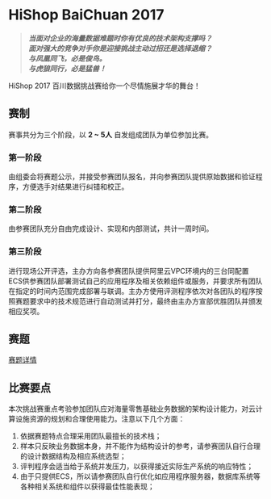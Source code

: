 # HiShop BaiChuan 2017

>***当面对企业的海量数据难题时你有优良的技术架构支撑吗？  
面对强大的竞争对手你是迎接挑战主动过招还是选择退缩？  
与凤凰同飞，必是俊鸟。  
与虎狼同行，必是猛兽！***

HiShop 2017 百川数据挑战赛给你一个尽情施展才华的舞台！

## 赛制

赛事共分为三个阶段，以 **2 ~ 5人** 自发组成团队为单位参加比赛。

### 第一阶段
由组委会将赛题公示，并接受参赛团队报名，并向参赛团队提供原始数据和验证程序，方便选手对结果进行纠错和校正。

### 第二阶段
由参赛团队充分自由完成设计、实现和内部测试，共计一周时间。

### 第三阶段
进行现场公开评选，主办方向各参赛团队提供阿里云VPC环境内的三台同配置ECS供参赛团队部署测试自己的应用程序及相关依赖组件或服务，并要求所有团队在指定的时间内范围完成部署与联调。主办方使用评测程序依次对各团队的程序按照赛题要求中的技术规范进行自动测试并打分，最终由主办方宣部优胜团队并颁发相应奖项。

## 赛题
[赛题详情](exam.md)

## 比赛要点
本次挑战赛重点考验参加团队应对海量零售基础业务数据的架构设计能力，对云计算设施资源的规划和合理使用能力。注意以下几个方面：
1. 依据赛题特点合理采用团队最擅长的技术栈；
2. 样本只反映业务数据本身，并不能作为结构设计的参考，请参赛团队自行合理的设计数据结构及相应系统选型；
3. 评判程序会适当给于系统并发压力，以获得接近实际生产系统的响应特性；
4. 由于只提供ECS，所以请参赛团队自行优化如应用程序服务器，数据库系统等各种相关系统和组件以获得最佳性能表现；
